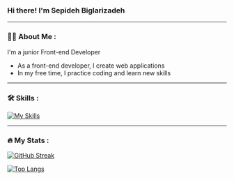 ### Hi there! I'm Sepideh Biglarizadeh
---

### :woman_technologist: About Me :

<div>
  <p>I'm a junior Front-end Developer</p>
  <ul>
    <li>As a front-end developer, I create web applications</li>
    <li>In my free time, I practice coding and learn new skills</li>
  </ul>
</div>

---

### :hammer_and_wrench: Skills :

[![My Skills](https://skillicons.dev/icons?i=html,css,js,tailwind,react,next)](https://skillicons.dev)

---

### :fire: My Stats :
[![GitHub Streak](http://github-readme-streak-stats.herokuapp.com?user=sepidehbiglarizadeh&theme=dark&background=000000)](https://git.io/streak-stats)

[![Top Langs](https://github-readme-stats.vercel.app/api/top-langs/?username=sepidehbiglarizadeh&layout=compact&theme=vision-friendly-dark)](https://github.com/anuraghazra/github-readme-stats)
